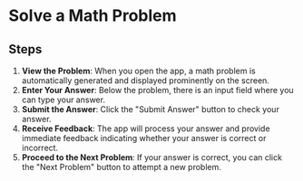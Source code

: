 # Solve a Math Problem

## Steps

1. **View the Problem**: When you open the app, a math problem is automatically generated and displayed prominently on the screen.
2. **Enter Your Answer**: Below the problem, there is an input field where you can type your answer.
3. **Submit the Answer**: Click the "Submit Answer" button to check your answer.
4. **Receive Feedback**: The app will process your answer and provide immediate feedback indicating whether your answer is correct or incorrect.
5. **Proceed to the Next Problem**: If your answer is correct, you can click the "Next Problem" button to attempt a new problem.

